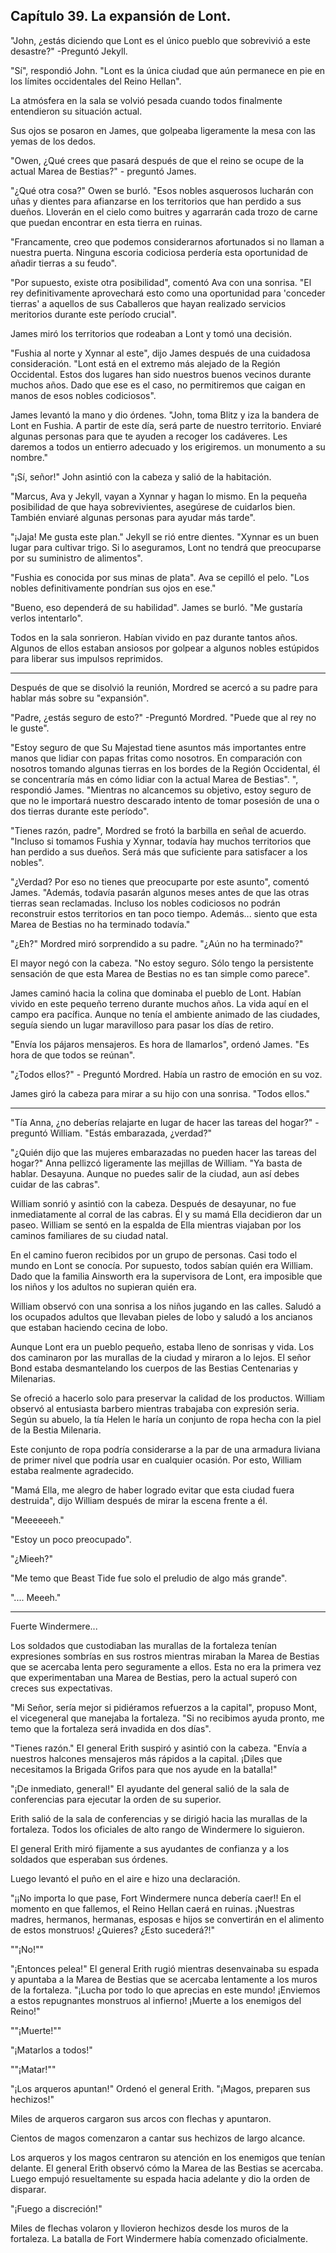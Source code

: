 
## Capítulo 39. La expansión de Lont.


"John, ¿estás diciendo que Lont es el único pueblo que sobrevivió a este desastre?" -Preguntó Jekyll.

"Sí", respondió John. "Lont es la única ciudad que aún permanece en pie en los límites occidentales del Reino Hellan".

La atmósfera en la sala se volvió pesada cuando todos finalmente entendieron su situación actual.

Sus ojos se posaron en James, que golpeaba ligeramente la mesa con las yemas de los dedos.

"Owen, ¿Qué crees que pasará después de que el reino se ocupe de la actual Marea de Bestias?" - preguntó James.

"¿Qué otra cosa?" Owen se burló. "Esos nobles asquerosos lucharán con uñas y dientes para afianzarse en los territorios que han perdido a sus dueños. Lloverán en el cielo como buitres y agarrarán cada trozo de carne que puedan encontrar en esta tierra en ruinas.

"Francamente, creo que podemos considerarnos afortunados si no llaman a nuestra puerta. Ninguna escoria codiciosa perdería esta oportunidad de añadir tierras a su feudo".

"Por supuesto, existe otra posibilidad", comentó Ava con una sonrisa. "El rey definitivamente aprovechará esto como una oportunidad para 'conceder tierras' a aquellos de sus Caballeros que hayan realizado servicios meritorios durante este período crucial".

James miró los territorios que rodeaban a Lont y tomó una decisión.

"Fushia al norte y Xynnar al este", dijo James después de una cuidadosa consideración. "Lont está en el extremo más alejado de la Región Occidental. Estos dos lugares han sido nuestros buenos vecinos durante muchos años. Dado que ese es el caso, no permitiremos que caigan en manos de esos nobles codiciosos".

James levantó la mano y dio órdenes. "John, toma Blitz y iza la bandera de Lont en Fushia. A partir de este día, será parte de nuestro territorio. Enviaré algunas personas para que te ayuden a recoger los cadáveres. Les daremos a todos un entierro adecuado y los erigiremos. un monumento a su nombre."

"¡Sí, señor!" John asintió con la cabeza y salió de la habitación.

"Marcus, Ava y Jekyll, vayan a Xynnar y hagan lo mismo. En la pequeña posibilidad de que haya sobrevivientes, asegúrese de cuidarlos bien. También enviaré algunas personas para ayudar más tarde".

"¡Jaja! Me gusta este plan." Jekyll se rió entre dientes. "Xynnar es un buen lugar para cultivar trigo. Si lo aseguramos, Lont no tendrá que preocuparse por su suministro de alimentos".

"Fushia es conocida por sus minas de plata". Ava se cepilló el pelo. "Los nobles definitivamente pondrían sus ojos en ese."

"Bueno, eso dependerá de su habilidad". James se burló. "Me gustaría verlos intentarlo".

Todos en la sala sonrieron. Habían vivido en paz durante tantos años. Algunos de ellos estaban ansiosos por golpear a algunos nobles estúpidos para liberar sus impulsos reprimidos.

---

Después de que se disolvió la reunión, Mordred se acercó a su padre para hablar más sobre su "expansión".

"Padre, ¿estás seguro de esto?" -Preguntó Mordred. "Puede que al rey no le guste".

"Estoy seguro de que Su Majestad tiene asuntos más importantes entre manos que lidiar con papas fritas como nosotros. En comparación con nosotros tomando algunas tierras en los bordes de la Región Occidental, él se concentraría más en cómo lidiar con la actual Marea de Bestias". ", respondió James. "Mientras no alcancemos su objetivo, estoy seguro de que no le importará nuestro descarado intento de tomar posesión de una o dos tierras durante este período".

"Tienes razón, padre", Mordred se frotó la barbilla en señal de acuerdo. "Incluso si tomamos Fushia y Xynnar, todavía hay muchos territorios que han perdido a sus dueños. Será más que suficiente para satisfacer a los nobles".

"¿Verdad? Por eso no tienes que preocuparte por este asunto", comentó James. "Además, todavía pasarán algunos meses antes de que las otras tierras sean reclamadas. Incluso los nobles codiciosos no podrán reconstruir estos territorios en tan poco tiempo. Además... siento que esta Marea de Bestias no ha terminado todavía."

"¿Eh?" Mordred miró sorprendido a su padre. "¿Aún no ha terminado?"

El mayor negó con la cabeza. "No estoy seguro. Sólo tengo la persistente sensación de que esta Marea de Bestias no es tan simple como parece".

James caminó hacia la colina que dominaba el pueblo de Lont. Habían vivido en este pequeño terreno durante muchos años. La vida aquí en el campo era pacífica. Aunque no tenía el ambiente animado de las ciudades, seguía siendo un lugar maravilloso para pasar los días de retiro.

"Envía los pájaros mensajeros. Es hora de llamarlos", ordenó James. "Es hora de que todos se reúnan".

"¿Todos ellos?" - Preguntó Mordred. Había un rastro de emoción en su voz.

James giró la cabeza para mirar a su hijo con una sonrisa. "Todos ellos."

---

"Tía Anna, ¿no deberías relajarte en lugar de hacer las tareas del hogar?" - preguntó William. "Estás embarazada, ¿verdad?"

"¿Quién dijo que las mujeres embarazadas no pueden hacer las tareas del hogar?" Anna pellizcó ligeramente las mejillas de William. "Ya basta de hablar. Desayuna. Aunque no puedes salir de la ciudad, aun así debes cuidar de las cabras".

William sonrió y asintió con la cabeza. Después de desayunar, no fue inmediatamente al corral de las cabras. Él y su mamá Ella decidieron dar un paseo. William se sentó en la espalda de Ella mientras viajaban por los caminos familiares de su ciudad natal.

En el camino fueron recibidos por un grupo de personas. Casi todo el mundo en Lont se conocía. Por supuesto, todos sabían quién era William. Dado que la familia Ainsworth era la supervisora ​​de Lont, era imposible que los niños y los adultos no supieran quién era.

William observó con una sonrisa a los niños jugando en las calles. Saludó a los ocupados adultos que llevaban pieles de lobo y saludó a los ancianos que estaban haciendo cecina de lobo.

Aunque Lont era un pueblo pequeño, estaba lleno de sonrisas y vida. Los dos caminaron por las murallas de la ciudad y miraron a lo lejos. El señor Bond estaba desmantelando los cuerpos de las Bestias Centenarias y Milenarias.

Se ofreció a hacerlo solo para preservar la calidad de los productos. William observó al entusiasta barbero mientras trabajaba con expresión seria. Según su abuelo, la tía Helen le haría un conjunto de ropa hecha con la piel de la Bestia Milenaria.

Este conjunto de ropa podría considerarse a la par de una armadura liviana de primer nivel que podría usar en cualquier ocasión. Por esto, William estaba realmente agradecido.

"Mamá Ella, me alegro de haber logrado evitar que esta ciudad fuera destruida", dijo William después de mirar la escena frente a él.

"Meeeeeeh."

"Estoy un poco preocupado".

"¿Mieeh?"

"Me temo que Beast Tide fue solo el preludio de algo más grande".

".... Meeeh."

---

Fuerte Windermere...

Los soldados que custodiaban las murallas de la fortaleza tenían expresiones sombrías en sus rostros mientras miraban la Marea de Bestias que se acercaba lenta pero seguramente a ellos. Esta no era la primera vez que experimentaban una Marea de Bestias, pero la actual superó con creces sus expectativas.

"Mi Señor, sería mejor si pidiéramos refuerzos a la capital", propuso Mont, el vicegeneral que manejaba la fortaleza. "Si no recibimos ayuda pronto, me temo que la fortaleza será invadida en dos días".

"Tienes razón." El general Erith suspiró y asintió con la cabeza. "Envía a nuestros halcones mensajeros más rápidos a la capital. ¡Diles que necesitamos la Brigada Grifos para que nos ayude en la batalla!"

"¡De inmediato, general!" El ayudante del general salió de la sala de conferencias para ejecutar la orden de su superior.

Erith salió de la sala de conferencias y se dirigió hacia las murallas de la fortaleza. Todos los oficiales de alto rango de Windermere lo siguieron.

El general Erith miró fijamente a sus ayudantes de confianza y a los soldados que esperaban sus órdenes.

Luego levantó el puño en el aire e hizo una declaración.

"¡¡No importa lo que pase, Fort Windermere nunca debería caer!! En el momento en que fallemos, el Reino Hellan caerá en ruinas. ¡Nuestras madres, hermanos, hermanas, esposas e hijos se convertirán en el alimento de estos monstruos! ¿Quieres? ¿Esto sucederá?!"

""¡No!""

"¡Entonces pelea!" El general Erith rugió mientras desenvainaba su espada y apuntaba a la Marea de Bestias que se acercaba lentamente a los muros de la fortaleza. "¡Lucha por todo lo que aprecias en este mundo! ¡Enviemos a estos repugnantes monstruos al infierno! ¡Muerte a los enemigos del Reino!"

""¡Muerte!""

"¡Matarlos a todos!"

""¡Matar!""

"¡Los arqueros apuntan!" Ordenó el general Erith. "¡Magos, preparen sus hechizos!"

Miles de arqueros cargaron sus arcos con flechas y apuntaron.

Cientos de magos comenzaron a cantar sus hechizos de largo alcance.

Los arqueros y los magos centraron su atención en los enemigos que tenían delante.
El general Erith observó cómo la Marea de las Bestias se acercaba. Luego empujó resueltamente su espada hacia adelante y dio la orden de disparar.

"¡Fuego a discreción!"

Miles de flechas volaron y llovieron hechizos desde los muros de la fortaleza. La batalla de Fort Windermere había comenzado oficialmente.
